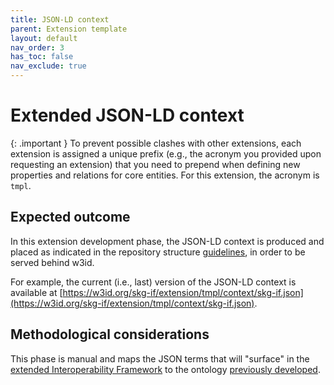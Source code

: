 ```yaml
---
title: JSON-LD context
parent: Extension template
layout: default
nav_order: 3
has_toc: false
nav_exclude: true
---
```


# Extended JSON-LD context

{: .important }
To prevent possible clashes with other extensions, each extension is assigned a unique prefix (e.g., the acronym you provided upon requesting an extension) that you need to prepend when defining new properties and relations for core entities. For this extension, the acronym is `tmpl`.

## Expected outcome
In this extension development phase, the JSON-LD context is produced and placed as indicated in the repository structure [guidelines](../structure), in order to be served behind w3id.

For example, the current (i.e., last) version of the JSON-LD context is available at [https://w3id.org/skg-if/extension/tmpl/context/skg-if.json](https://w3id.org/skg-if/extension/tmpl/context/skg-if.json).


## Methodological considerations
This phase is manual and maps the JSON terms that will "surface" in the [extended Interoperability Framework](../extended-interoperability-framework) to the ontology [previously developed](../data-model).